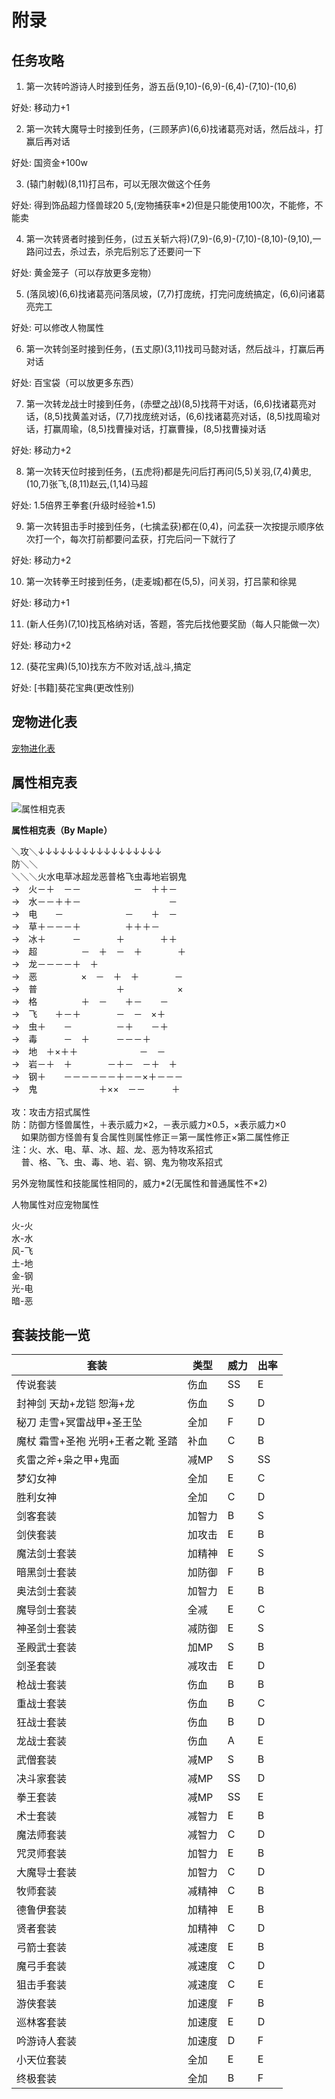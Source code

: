 # 附录

## 任务攻略

1. 第一次转吟游诗人时接到任务，游五岳(9,10)-(6,9)-(6,4)-(7,10)-(10,6)

好处: 移动力+1

2. 第一次转大魔导士时接到任务，(三顾茅庐)(6,6)找诸葛亮对话，然后战斗，打赢后再对话

好处: 国资金+100w

3. (辕门射戟)(8,11)打吕布，可以无限次做这个任务

好处: 得到饰品超力怪兽球20 5,(宠物捕获率*2)但是只能使用100次，不能修，不能卖

4. 第一次转贤者时接到任务，(过五关斩六将)(7,9)-(6,9)-(7,10)-(8,10)-(9,10),一路问过去，杀过去，杀完后别忘了还要问一下

好处: 黄金笼子（可以存放更多宠物）

5. (落凤坡)(6,6)找诸葛亮问落凤坡，(7,7)打庞统，打完问庞统搞定，(6,6)问诸葛亮完工

好处: 可以修改人物属性

6. 第一次转剑圣时接到任务，(五丈原)(3,11)找司马懿对话，然后战斗，打赢后再对话

好处: 百宝袋（可以放更多东西）

7. 第一次转龙战士时接到任务，(赤壁之战)(8,5)找蒋干对话，(6,6)找诸葛亮对话，(8,5)找黄盖对话，(7,7)找庞统对话，(6,6)找诸葛亮对话，(8,5)找周瑜对话，打赢周瑜，(8,5)找曹操对话，打赢曹操，(8,5)找曹操对话

好处: 移动力+2

8. 第一次转天位时接到任务，(五虎将)都是先问后打再问(5,5)关羽,(7,4)黄忠,(10,7)张飞,(8,11)赵云,(1,14)马超

好处: 1.5倍界王拳套(升级时经验*1.5)

9. 第一次转狙击手时接到任务，(七擒孟获)都在(0,4)，问孟获一次按提示顺序依次打一个，每次打前都要问孟获，打完后问一下就行了

好处: 移动力+2

10. 第一次转拳王时接到任务，(走麦城)都在(5,5)，问关羽，打吕蒙和徐晃

好处: 移动力+1

11. (新人任务)(7,10)找瓦格纳对话，答题，答完后找他要奖励（每人只能做一次）

好处: 移动力+2

12. (葵花宝典)(5,10)找东方不败对话,战斗,搞定

好处: [书籍]葵花宝典(更改性别)

## 宠物进化表

[宠物进化表](http://pocketrose.21sun.net/pocketrose/image/petjinhua.htm)

## 属性相克表

![属性相克表](http://pocketrose.21sun.net/pocketrose/image/shuxing.jpg)

<b>属性相克表（By&nbsp;Maple）</b>
<br/>
<p>＼攻＼↓↓↓↓↓↓↓↓↓↓↓↓↓↓↓↓↓
  <br> 防＼＼
  <br> ＼＼＼火水电草冰超龙恶普格飞虫毒地岩钢鬼
  <br> →　火－＋　－－　　　　　　－　＋＋－
  <br> →　水－－＋＋－　　　　　　　　　　－
  <br> →　电　　－　　　　　　　－　　＋　－
  <br> →　草＋－－－＋　　　　　＋＋＋－
  <br> →　冰＋　　　－　　　　＋　　　　＋＋
  <br> →　超　　　　　－　＋　－　＋　　　　＋
  <br> →　龙－－－－＋　＋
  <br> →　恶　　　　　×　－　＋　＋　　　　－
  <br> →　普　　　　　　　　　＋　　　　　　×
  <br> →　格　　　　　＋　－　　＋－　　－
  <br> →　飞　　＋－＋　　　　－　－　×＋
  <br> →　虫＋　　－　　　　　－＋　　－＋
  <br> →　毒　　　－　＋　　　－－－＋
  <br> →　地　＋×＋＋　　　　　　　－　－
  <br> →　岩－＋　＋　　　　－＋－　－＋　＋
  <br> →　钢＋　　－－－－－－＋－－×＋－－－
  <br> →　鬼　　　　　　　＋××　－－　　　＋
  <br>
  <br> 攻：攻击方招式属性
  <br> 防：防御方怪兽属性，＋表示威力×2，－表示威力×0.5，×表示威力×0
  <br> &nbsp;&nbsp;&nbsp;&nbsp;如果防御方怪兽有复合属性则属性修正＝第一属性修正×第二属性修正
  <br> 注：火、水、电、草、冰、超、龙、恶为特攻系招式
  <br> &nbsp;&nbsp;&nbsp;&nbsp;普、格、飞、虫、毒、地、岩、钢、鬼为物攻系招式
</p>
<p>另外宠物属性和技能属性相同的，威力*2(无属性和普通属性不*2)</p>
<p>人物属性对应宠物属性</p>
<p>火-火
  <br> 水-水
  <br> 风-飞
  <br> 土-地
  <br> 金-钢
  <br> 光-电
  <br> 暗-恶
  <br>
</p>

## 套装技能一览

| 套装 | 类型 | 威力 | 出率 |
| ----- | ----- | ----- | ----- |
| 传说套装 | 伤血 | SS | E |
| 封神剑 天劫+龙铠 恕海+龙 | 伤血 | S | D |
| 秘刀 走雪+冥雷战甲+圣王坠 | 全加 | F | D |
| 魔杖 霜雪+圣袍 光明+王者之靴 圣踏 | 补血 | C | B |
| 炙雷之斧+枭之甲+鬼面 | 减MP | S | SS |
| 梦幻女神 | 全加 | E | C |
| 胜利女神 | 全加 | C | D |
| 剑客套装 | 加智力 | B | S |
| 剑侠套装 | 加攻击 | E | B |
| 魔法剑士套装 | 加精神 | E | S |
| 暗黑剑士套装 | 加防御 | F | B |
| 奥法剑士套装 | 加智力 | E | B |
| 魔导剑士套装 | 全减 | E | C |
| 神圣剑士套装 | 减防御 | E | S |
| 圣殿武士套装 | 加MP | S | B |
| 剑圣套装 | 减攻击 | E | D |
| 枪战士套装 | 伤血 | B | B |
| 重战士套装 | 伤血 | B | C |
| 狂战士套装 | 伤血 | B | D |
| 龙战士套装 | 伤血 | A | E |
| 武僧套装 | 减MP | S | B |
| 决斗家套装 | 减MP | SS | D |
| 拳王套装 | 减MP | SS | E |
| 术士套装 | 减智力 | E | B |
| 魔法师套装 | 减智力 | C | D |
| 咒灵师套装 | 加智力 | E | B |
| 大魔导士套装 | 加智力 | C | D |
| 牧师套装 | 减精神 | C | B |
| 德鲁伊套装 | 加精神 | E | B |
| 贤者套装 | 加精神 | C | D |
| 弓箭士套装 | 减速度 | E | B |
| 魔弓手套装 | 减速度 | C | D |
| 狙击手套装 | 减速度 | C | E |
| 游侠套装 | 加速度 | F | B |
| 巡林客套装 | 加速度 | E | D |
| 吟游诗人套装 | 加速度 | D | F |
| 小天位套装 | 全加 | E | E |
| 终极套装 | 全加 | B | F |
